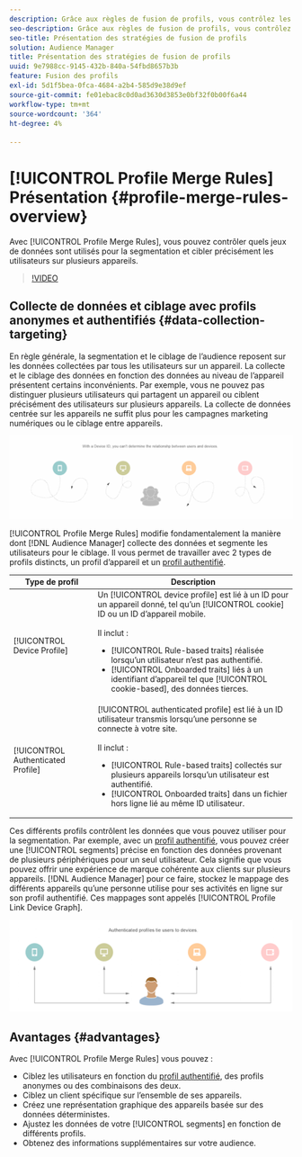 ```yaml
---
description: Grâce aux règles de fusion de profils, vous contrôlez les jeux de données utilisés pour la segmentation et pouvez cibler une personne avec précision sur plusieurs périphériques.
seo-description: Grâce aux règles de fusion de profils, vous contrôlez les jeux de données utilisés pour la segmentation et pouvez cibler une personne avec précision sur plusieurs périphériques.
seo-title: Présentation des stratégies de fusion de profils
solution: Audience Manager
title: Présentation des stratégies de fusion de profils
uuid: 9e7988cc-9145-432b-840a-54fbd8657b3b
feature: Fusion des profils
exl-id: 5d1f5bea-0fca-4684-a2b4-585d9e38d9ef
source-git-commit: fe01ebac8c0d0ad3630d3853e0bf32f0b00f6a44
workflow-type: tm+mt
source-wordcount: '364'
ht-degree: 4%

---
```


# [!UICONTROL Profile Merge Rules] Présentation {#profile-merge-rules-overview}

Avec [!UICONTROL Profile Merge Rules], vous pouvez contrôler quels jeux de données sont utilisés pour la segmentation et cibler précisément les utilisateurs sur plusieurs appareils.

>[!VIDEO](https://video.tv.adobe.com/v/28974)

## Collecte de données et ciblage avec profils anonymes et authentifiés {#data-collection-targeting}

En règle générale, la segmentation et le ciblage de l’audience reposent sur les données collectées par tous les utilisateurs sur un appareil. La collecte et le ciblage des données en fonction des données au niveau de l’appareil présentent certains inconvénients. Par exemple, vous ne pouvez pas distinguer plusieurs utilisateurs qui partagent un appareil ou ciblent précisément des utilisateurs sur plusieurs appareils. La collecte de données centrée sur les appareils ne suffit plus pour les campagnes marketing numériques ou le ciblage entre appareils.

![](assets/unauthenticated2.png)

[!UICONTROL Profile Merge Rules] modifie fondamentalement la manière dont  [!DNL Audience Manager] collecte des données et segmente les utilisateurs pour le ciblage. Il vous permet de travailler avec 2 types de profils distincts, un profil d’appareil et un [profil authentifié](../../reference/visitor-authentication-states.md).

| Type de profil | Description |
|---|---|
| [!UICONTROL Device Profile] | Un [!UICONTROL device profile] est lié à un ID pour un appareil donné, tel qu’un [!UICONTROL cookie] ID ou un ID d’appareil mobile.<br><br>Il inclut :<ul><li>[!UICONTROL Rule-based traits] réalisée lorsqu’un utilisateur n’est pas authentifié.</li><li>[!UICONTROL Onboarded traits] liés à un identifiant d’appareil tel que  [!UICONTROL cookie-based], des données tierces.</li></ul> |
| [!UICONTROL Authenticated Profile] | [!UICONTROL authenticated profile] est lié à un ID utilisateur transmis lorsqu’une personne se connecte à votre site.<br><br>Il inclut :<ul><li>[!UICONTROL Rule-based traits] collectés sur plusieurs appareils lorsqu’un utilisateur est authentifié.</li><li>[!UICONTROL Onboarded traits] dans un fichier hors ligne lié au même ID utilisateur.</li></ul> |

Ces différents profils contrôlent les données que vous pouvez utiliser pour la segmentation. Par exemple, avec un [profil authentifié](../../reference/visitor-authentication-states.md), vous pouvez créer une [!UICONTROL segments] précise en fonction des données provenant de plusieurs périphériques pour un seul utilisateur. Cela signifie que vous pouvez offrir une expérience de marque cohérente aux clients sur plusieurs appareils. [!DNL Audience Manager] pour ce faire, stockez le mappage des différents appareils qu’une personne utilise pour ses activités en ligne sur son profil [ ](../../reference/visitor-authentication-states.md)authentifié. Ces mappages sont appelés [!UICONTROL Profile Link Device Graph].

![](assets/authenticated2.png)

## Avantages {#advantages}

Avec [!UICONTROL Profile Merge Rules] vous pouvez :

* Ciblez les utilisateurs en fonction du [profil authentifié](../../reference/visitor-authentication-states.md), des profils anonymes ou des combinaisons des deux.
* Ciblez un client spécifique sur l’ensemble de ses appareils.
* Créez une représentation graphique des appareils basée sur des données déterministes.
* Ajustez les données de votre [!UICONTROL segments] en fonction de différents profils.
* Obtenez des informations supplémentaires sur votre audience.
